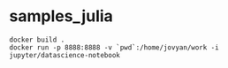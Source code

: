 # samples_julia

```
docker build .
docker run -p 8888:8888 -v `pwd`:/home/jovyan/work -i jupyter/datascience-notebook
```
